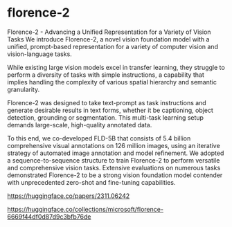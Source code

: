 # florence-2

Florence-2 - Advancing a Unified Representation for a Variety of Vision Tasks
We introduce Florence-2, a novel vision foundation model with a unified, prompt-based representation for a variety of computer vision and vision-language tasks.

While existing large vision models excel in transfer learning, they struggle to perform a diversity of tasks with simple instructions, a capability that implies handling the complexity of various spatial hierarchy and semantic granularity.

Florence-2 was designed to take text-prompt as task instructions and generate desirable results in text forms, whether it be captioning, object detection, grounding or segmentation. This multi-task learning setup demands large-scale, high-quality annotated data.

To this end, we co-developed FLD-5B that consists of 5.4 billion comprehensive visual annotations on 126 million images, using an iterative strategy of automated image annotation and model refinement. We adopted a sequence-to-sequence structure to train Florence-2 to perform versatile and comprehensive vision tasks. Extensive evaluations on numerous tasks demonstrated Florence-2 to be a strong vision foundation model contender with unprecedented zero-shot and fine-tuning capabilities.

https://huggingface.co/papers/2311.06242

https://huggingface.co/collections/microsoft/florence-6669f44df0d87d9c3bfb76de
